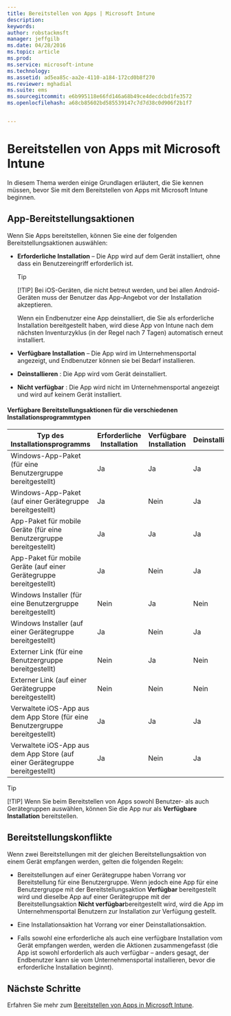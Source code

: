 ```yaml
---
title: Bereitstellen von Apps | Microsoft Intune
description: 
keywords: 
author: robstackmsft
manager: jeffgilb
ms.date: 04/28/2016
ms.topic: article
ms.prod: 
ms.service: microsoft-intune
ms.technology: 
ms.assetid: ad5ea85c-aa2e-4110-a184-172cd0b8f270
ms.reviewer: mghadial
ms.suite: ems
ms.sourcegitcommit: e6b995118e66fd146a68b49ce4decdcbd1fe3572
ms.openlocfilehash: a68cb85602bd585539147c7d7d38c0d906f2b1f7


---
```


# Bereitstellen von Apps mit Microsoft Intune

In diesem Thema werden einige Grundlagen erläutert, die Sie kennen müssen, bevor Sie mit dem Bereitstellen von Apps mit Microsoft Intune beginnen.


## App-Bereitstellungsaktionen
Wenn Sie Apps bereitstellen, können Sie eine der folgenden Bereitstellungsaktionen auswählen:

-   **Erforderliche Installation** – Die App wird auf dem Gerät installiert, ohne dass ein Benutzereingriff erforderlich ist.

    > [!TIP]
    > [!TIP] Bei iOS-Geräten, die nicht betreut werden, und bei allen Android-Geräten muss der Benutzer das App-Angebot vor der Installation akzeptieren.
    > 
    >  Wenn ein Endbenutzer eine App deinstalliert, die Sie als erforderliche Installation bereitgestellt haben, wird diese App von Intune nach dem nächsten Inventurzyklus (in der Regel nach 7 Tagen) automatisch erneut installiert.

-   **Verfügbare Installation** – Die App wird im Unternehmensportal angezeigt, und Endbenutzer können sie bei Bedarf installieren.

-   **Deinstallieren** : Die App wird vom Gerät deinstalliert.

-   **Nicht verfügbar** : Die App wird nicht im Unternehmensportal angezeigt und wird auf keinem Gerät installiert.

#### Verfügbare Bereitstellungsaktionen für die verschiedenen Installationsprogrammtypen

|Typ des Installationsprogramms|Erforderliche Installation|Verfügbare Installation|Deinstallieren|Nicht verfügbar|
|------------------|--------------------|---------------------|-------------|------------------|
|Windows-App-Paket (für eine Benutzergruppe bereitgestellt)|Ja|Ja|Ja|Ja|
|Windows-App-Paket (auf einer Gerätegruppe bereitgestellt)|Ja|Nein|Ja|Ja|
|App-Paket für mobile Geräte (für eine Benutzergruppe bereitgestellt)|Ja|Ja|Ja|Ja|
|App-Paket für mobile Geräte (auf einer Gerätegruppe bereitgestellt)|Ja|Nein|Ja|Ja|
|Windows Installer (für eine Benutzergruppe bereitgestellt)|Nein|Ja|Nein|Ja|
|Windows Installer (auf einer Gerätegruppe bereitgestellt)|Ja|Nein|Ja|Ja|
|Externer Link (für eine Benutzergruppe bereitgestellt)|Nein|Ja|Nein|Ja|
|Externer Link (auf einer Gerätegruppe bereitgestellt)|Nein|Nein|Nein|Nein|
|Verwaltete iOS-App aus dem App Store (für eine Benutzergruppe bereitgestellt)|Ja|Ja|Ja|Ja|
|Verwaltete iOS-App aus dem App Store (auf einer Gerätegruppe bereitgestellt)|Ja|Nein|Ja|Ja|
> [!TIP]
> [!TIP] Wenn Sie beim Bereitstellen von Apps sowohl Benutzer- als auch Gerätegruppen auswählen, können Sie die App nur als **Verfügbare Installation** bereitstellen.

## Bereitstellungskonflikte
Wenn zwei Bereitstellungen mit der gleichen Bereitstellungsaktion von einem Gerät empfangen werden, gelten die folgenden Regeln:

-   Bereitstellungen auf einer Gerätegruppe haben Vorrang vor Bereitstellung für eine Benutzergruppe. Wenn jedoch eine App für eine Benutzergruppe mit der Bereitstellungsaktion **Verfügbar** bereitgestellt wird und dieselbe App auf einer Gerätegruppe mit der Bereitstellungsaktion **Nicht verfügbar**bereitgestellt wird, wird die App im Unternehmensportal Benutzern zur Installation zur Verfügung gestellt.

-   Eine Installationsaktion hat Vorrang vor einer Deinstallationsaktion.

-   Falls sowohl eine erforderliche als auch eine verfügbare Installation vom Gerät empfangen werden, werden die Aktionen zusammengefasst (die App ist sowohl erforderlich als auch verfügbar – anders gesagt, der Endbenutzer kann sie vom Unternehmensportal installieren, bevor die erforderliche Installation beginnt).


## Nächste Schritte

Erfahren Sie mehr zum [Bereitstellen von Apps in Microsoft Intune](deploy-apps-in-microsoft-intune.md).



<!--HONumber=Jul16_HO2-->


